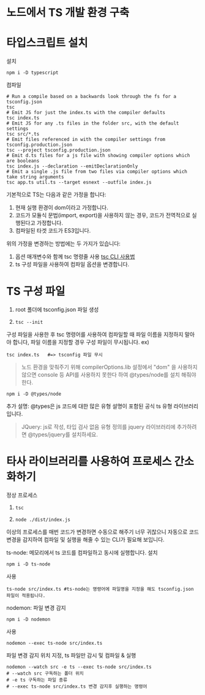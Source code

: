 # 노드에서 TS 개발 환경 구축

# 타입스크립트 설치

설치

```shell
npm i -D typescript
```

컴파일

```shell
# Run a compile based on a backwards look through the fs for a tsconfig.json
tsc
# Emit JS for just the index.ts with the compiler defaults
tsc index.ts
# Emit JS for any .ts files in the folder src, with the default settings
tsc src/*.ts
# Emit files referenced in with the compiler settings from tsconfig.production.json
tsc --project tsconfig.production.json
# Emit d.ts files for a js file with showing compiler options which are booleans
tsc index.js --declaration --emitDeclarationOnly
# Emit a single .js file from two files via compiler options which take string arguments
tsc app.ts util.ts --target esnext --outfile index.js
```

기본적으로 TS는 다음과 같은 가정을 합니다:

1. 현재 실행 환경이 dom이라고 가정합니다.
2. 코드가 모듈식 문법(import, export)을 사용하지 않는 경우, 코드가 전역적으로 실행된다고 가정합니다.
3. 컴파일된 타겟 코드가 ES3입니다.

위의 가정을 변경하는 방법에는 두 가지가 있습니다:

1. 옵션 매개변수와 함께 tsc 명령줄 사용
   [tsc CLI 사용법](https://www.typescriptlang.org/docs/handbook/compiler-options.html)
2. ts 구성 파일을 사용하여 컴파일 옵션을 변경합니다.

# TS 구성 파일

1. root 폴더에 tsconfig.json 파일 생성
2. ```shell
   tsc --init
   ```

구성 파일을 사용한 후 tsc 명령어를 사용하여 컴파일할 때 파일 이름을 지정하지 말아야 합니다, 파일 이름을 지정할 경우 구성 파일이 무시됩니다.
ex)

```shell
tsc index.ts   #=> tsconfig 파일 무시
```

> 노드 환경을 맞춰주기 위해 compilerOptions.lib 설정에서 "dom" 을 사용하지 않으면 console 등 API를 사용하지 못한다 하여 @types/node를 설치 해줘야 한다.

```shell
npm i -D @types/node
```

추가 설명: @types은 js 코드에 대한 많은 유형 설명이 포함된 공식 ts 유형 라이브러리입니다.

> JQuery: js로 작성, 타입 검사 없음
> 유형 정의를 jquery 라이브러리에 추가하려면 @types/jquery를 설치하세요.

# 타사 라이브러리를 사용하여 프로세스 간소화하기

정상 프로세스

1. ```shell
   tsc
   ```
2. ```shell
   node ./dist/index.js
   ```

이상의 프로세스를 매번 코드가 변경하면 수동으로 해주기 너무 귀찮으니 자동으로 코드 변경을 감지하여 컴파일 및 실행을 해줄 수 있는 CLI가 필요해 보입니다.

ts-node: 메모리에서 ts 코드를 컴파일하고 동시에 실행합니다.
설치

```shell
npm i -D ts-node
```

사용

```shell
ts-node src/index.ts #ts-node는 명령어에 파일명을 지정을 해도 tsconfig.json 파일이 적용됩니다.
```

nodemon: 파일 변경 감지

```shell
npm i -D nodemon
```

사용

```shell
nodemon --exec ts-node src/index.ts
```

파일 변경 감지 위치 지정, ts 파일만 감시 및 컴파일 & 실행

```shell
nodemon --watch src -e ts --exec ts-node src/index.ts
# --watch src 구독하는 폴더 위치
# -e ts 구독하는 파일 종류
# --exec ts-node src/index.ts 변경 감지후 실행하는 명령어
```
